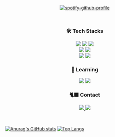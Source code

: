 <div align='center'>
  
[![spotify-github-profile](https://spotify-github-profile.vercel.app/api/view?uid=zuwttpzr4kno39w8xs2haodrl&cover_image=true&theme=natemoo-re&show_offline=false&background_color=121212&interchange=true&bar_color=53b14f&bar_color_cover=true)](https://spotify-github-profile.vercel.app/api/view?uid=zuwttpzr4kno39w8xs2haodrl&redirect=true)
</div>
<br/>
<div  align="center">
<h3>🛠 Tech Stacks</h3>
<span><img src="https://img.shields.io/badge/JavaScript-F7DF1E?style=for-the-badge&logo=JavaScript&logoColor=white"/></span>
<span><img src="https://img.shields.io/badge/React-61DAFB?style=for-the-badge&logo=React&logoColor=white"/></span>
<span><img src="https://img.shields.io/badge/Next.js-000000?style=for-the-badge&logo=Next.js&logoColor=white"/></span>
<br/>
<span><img src="https://img.shields.io/badge/CSS3-1572B6?style=for-the-badge&logo=css3&logoColor=white"/></span>
<span><img src="https://img.shields.io/badge/HTML5-E34F26?style=for-the-badge&logo=html5&logoColor=white"/><br/>
<span><img src="https://img.shields.io/badge/Git-f05032?style=for-the-badge&logo=git&logoColor=white"/></span>
<span><img src="https://img.shields.io/badge/GitHub-181717?style=for-the-badge&logo=github&logoColor=white"/></span>
<br/>
<h3>🌱 Learning</h3>
<span><img src="https://img.shields.io/badge/Python-3776AB?style=for-the-badge&logo=python&logoColor=white"/></span>
<span><img src="https://img.shields.io/badge/TypeScript-3178C6?style=for-the-badge&logo=TypeScript&logoColor=white"/></span>
<br/>
<h3>🐈‍⬛ Contact</h3>
<a href="mailto:songjihyun323@gmail.com" target="_blank">
<span><img src="https://img.shields.io/badge/Gmail-EA4335?style=for-the-badge&logo=gmail&logoColor=white"/></span>
</a>
<a href='https://velog.io/@no-pla'>
<span><img src="https://img.shields.io/badge/Velog-20C997?style=for-the-badge&logo=velog&logoColor=white"/></span>
</a>
</div>
<br/>
<br/>
  
[![Anurag's GitHub stats](https://github-readme-stats.vercel.app/api?username=no-pla&show_icons=true&theme=midnight-purple)](https://github.com/no-pla/github-readme-stats)
[![Top Langs](https://github-readme-stats.vercel.app/api/top-langs/?username=no-pla&layout=compact)](https://github.com/no-pla/github-readme-stats)
